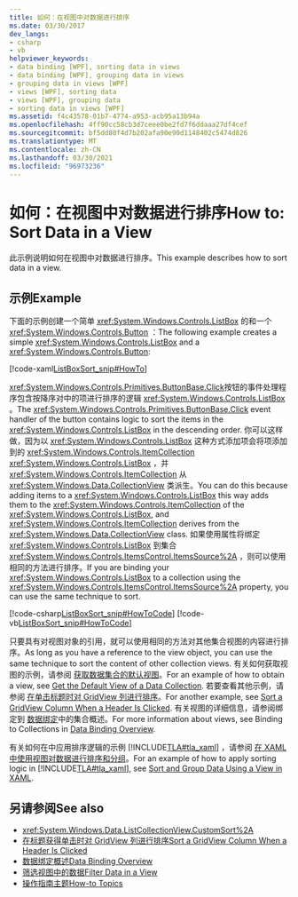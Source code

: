 ```yaml
---
title: 如何：在视图中对数据进行排序
ms.date: 03/30/2017
dev_langs:
- csharp
- vb
helpviewer_keywords:
- data binding [WPF], sorting data in views
- data binding [WPF], grouping data in views
- grouping data in views [WPF]
- views [WPF], sorting data
- views [WPF], grouping data
- sorting data in views [WPF]
ms.assetid: f4c43578-01b7-4774-a953-acb95a13b94a
ms.openlocfilehash: 4ff90cc58cb3d7ceee0be2fd7f6ddaaa27df4cef
ms.sourcegitcommit: bf5dd80f4d7b202afa90e90d1148402c5474d826
ms.translationtype: MT
ms.contentlocale: zh-CN
ms.lasthandoff: 03/30/2021
ms.locfileid: "96973236"
---
```

# <a name="how-to-sort-data-in-a-view"></a><span data-ttu-id="164d8-102">如何：在视图中对数据进行排序</span><span class="sxs-lookup"><span data-stu-id="164d8-102">How to: Sort Data in a View</span></span>
<span data-ttu-id="164d8-103">此示例说明如何在视图中对数据进行排序。</span><span class="sxs-lookup"><span data-stu-id="164d8-103">This example describes how to sort data in a view.</span></span>  
  
## <a name="example"></a><span data-ttu-id="164d8-104">示例</span><span class="sxs-lookup"><span data-stu-id="164d8-104">Example</span></span>  
 <span data-ttu-id="164d8-105">下面的示例创建一个简单 <xref:System.Windows.Controls.ListBox> 的和一个 <xref:System.Windows.Controls.Button> ：</span><span class="sxs-lookup"><span data-stu-id="164d8-105">The following example creates a simple <xref:System.Windows.Controls.ListBox> and a <xref:System.Windows.Controls.Button>:</span></span>  
  
 [!code-xaml[ListBoxSort_snip#HowTo](~/samples/snippets/csharp/VS_Snippets_Wpf/ListBoxSort_snip/CSharp/Window1.xaml#howto)]  
  
 <span data-ttu-id="164d8-106"><xref:System.Windows.Controls.Primitives.ButtonBase.Click>按钮的事件处理程序包含按降序对中的项进行排序的逻辑 <xref:System.Windows.Controls.ListBox> 。</span><span class="sxs-lookup"><span data-stu-id="164d8-106">The <xref:System.Windows.Controls.Primitives.ButtonBase.Click> event handler of the button contains logic to sort the items in the <xref:System.Windows.Controls.ListBox> in the descending order.</span></span> <span data-ttu-id="164d8-107">你可以这样做，因为以 <xref:System.Windows.Controls.ListBox> 这种方式添加项会将项添加到的 <xref:System.Windows.Controls.ItemCollection> <xref:System.Windows.Controls.ListBox> ，并 <xref:System.Windows.Controls.ItemCollection> 从 <xref:System.Windows.Data.CollectionView> 类派生。</span><span class="sxs-lookup"><span data-stu-id="164d8-107">You can do this because adding items to a <xref:System.Windows.Controls.ListBox> this way adds them to the <xref:System.Windows.Controls.ItemCollection> of the <xref:System.Windows.Controls.ListBox>, and <xref:System.Windows.Controls.ItemCollection> derives from the <xref:System.Windows.Data.CollectionView> class.</span></span> <span data-ttu-id="164d8-108">如果使用属性将绑定 <xref:System.Windows.Controls.ListBox> 到集合 <xref:System.Windows.Controls.ItemsControl.ItemsSource%2A> ，则可以使用相同的方法进行排序。</span><span class="sxs-lookup"><span data-stu-id="164d8-108">If you are binding your <xref:System.Windows.Controls.ListBox> to a collection using the <xref:System.Windows.Controls.ItemsControl.ItemsSource%2A> property, you can use the same technique to sort.</span></span>  
  
 [!code-csharp[ListBoxSort_snip#HowToCode](~/samples/snippets/csharp/VS_Snippets_Wpf/ListBoxSort_snip/CSharp/Window1.xaml.cs#howtocode)]
 [!code-vb[ListBoxSort_snip#HowToCode](~/samples/snippets/visualbasic/VS_Snippets_Wpf/ListBoxSort_snip/visualbasic/window1.xaml.vb#howtocode)]  
  
 <span data-ttu-id="164d8-109">只要具有对视图对象的引用，就可以使用相同的方法对其他集合视图的内容进行排序。</span><span class="sxs-lookup"><span data-stu-id="164d8-109">As long as you have a reference to the view object, you can use the same technique to sort the content of other collection views.</span></span> <span data-ttu-id="164d8-110">有关如何获取视图的示例，请参阅 [获取数据集合的默认视图](how-to-get-the-default-view-of-a-data-collection.md)。</span><span class="sxs-lookup"><span data-stu-id="164d8-110">For an example of how to obtain a view, see [Get the Default View of a Data Collection](how-to-get-the-default-view-of-a-data-collection.md).</span></span> <span data-ttu-id="164d8-111">若要查看其他示例，请参阅 [在单击标题时对 GridView 列进行排序](../controls/how-to-sort-a-gridview-column-when-a-header-is-clicked.md)。</span><span class="sxs-lookup"><span data-stu-id="164d8-111">For another example, see [Sort a GridView Column When a Header Is Clicked](../controls/how-to-sort-a-gridview-column-when-a-header-is-clicked.md).</span></span> <span data-ttu-id="164d8-112">有关视图的详细信息，请参阅绑定到 [数据绑定](/dotnet/desktop-wpf/data/data-binding-overview)中的集合概述。</span><span class="sxs-lookup"><span data-stu-id="164d8-112">For more information about views, see Binding to Collections in [Data Binding Overview](/dotnet/desktop-wpf/data/data-binding-overview).</span></span>  
  
 <span data-ttu-id="164d8-113">有关如何在中应用排序逻辑的示例 [!INCLUDE[TLA#tla_xaml](../../../includes/tlasharptla-xaml-md.md)] ，请参阅 [在 XAML 中使用视图对数据进行排序和分组](how-to-sort-and-group-data-using-a-view-in-xaml.md)。</span><span class="sxs-lookup"><span data-stu-id="164d8-113">For an example of how to apply sorting logic in [!INCLUDE[TLA#tla_xaml](../../../includes/tlasharptla-xaml-md.md)], see [Sort and Group Data Using a View in XAML](how-to-sort-and-group-data-using-a-view-in-xaml.md).</span></span>  
  
## <a name="see-also"></a><span data-ttu-id="164d8-114">另请参阅</span><span class="sxs-lookup"><span data-stu-id="164d8-114">See also</span></span>

- <xref:System.Windows.Data.ListCollectionView.CustomSort%2A>
- [<span data-ttu-id="164d8-115">在标题获得单击时对 GridView 列进行排序</span><span class="sxs-lookup"><span data-stu-id="164d8-115">Sort a GridView Column When a Header Is Clicked</span></span>](../controls/how-to-sort-a-gridview-column-when-a-header-is-clicked.md)
- [<span data-ttu-id="164d8-116">数据绑定概述</span><span class="sxs-lookup"><span data-stu-id="164d8-116">Data Binding Overview</span></span>](/dotnet/desktop-wpf/data/data-binding-overview)
- [<span data-ttu-id="164d8-117">筛选视图中的数据</span><span class="sxs-lookup"><span data-stu-id="164d8-117">Filter Data in a View</span></span>](how-to-filter-data-in-a-view.md)
- [<span data-ttu-id="164d8-118">操作指南主题</span><span class="sxs-lookup"><span data-stu-id="164d8-118">How-to Topics</span></span>](data-binding-how-to-topics.md)
